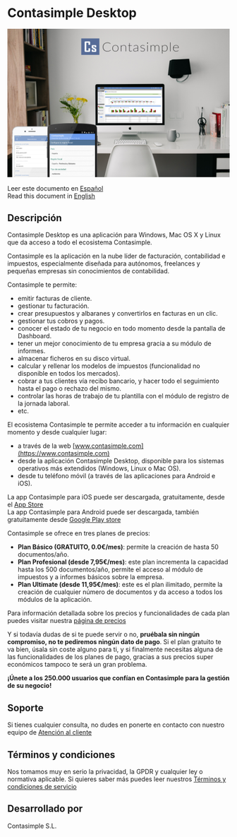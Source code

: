# Contasimple Desktop

![Contasimple está disponible como aplicación de escritorio, web o app de móvil.](https://github.com/Contasimple/contasimple-desktop/blob/master/images/Contasimple%203000x2000.png)

Leer este documento en [Español](README.es.md)  
Read this document in [English](README.md)

## Descripción

Contasimple Desktop es una aplicación para Windows, Mac OS X y Linux que da acceso a todo el ecosistema Contasimple. 

Contasimple es la aplicación en la nube líder de facturación, contabilidad e impuestos, especialmente diseñada para autónomos, freelances y pequeñas empresas sin conocimientos de contabilidad.

Contasimple te permite:
- emitir facturas de cliente.
- gestionar tu facturación.
- crear presupuestos y albaranes y convertirlos en facturas en un clic.
- gestionar tus cobros y pagos.
- conocer el estado de tu negocio en todo momento desde la pantalla de Dashboard.
- tener un mejor conocimiento de tu empresa gracia a su módulo de informes.
- almacenar ficheros en su disco virtual.
- calcular y rellenar los modelos de impuestos (funcionalidad no disponible en todos los mercados).
- cobrar a tus clientes vía recibo bancario, y hacer todo el seguimiento hasta el pago o rechazo del mismo.
- controlar las horas de trabajo de tu plantilla con el módulo de registro de la jornada laboral.
- etc.

El ecosistema Contasimple te permite acceder a tu información en cualquier momento y desde cualquier lugar:
- a través de la web [www.contasimple.com](https://www.contasimple.com)
- desde la aplicación Contasimple Desktop, disponible para los sistemas operativos más extendidos (Windows, Linux o Mac OS).
- desde tu teléfono móvil (a través de las aplicaciones para Android e iOS).

La app Contasimple para iOS puede ser descargada, gratuitamente, desde el [App Store](https://apps.apple.com/us/app/contasimple/id427583930)  
La app Contasimple para Android puede ser descargada, también gratuitamente desde [Google Play store](https://play.google.com/store/apps/details?id=com.v2msoft.contasimple)  

Contasimple se ofrece en tres planes de precios:  
- **Plan Básico (GRATUITO, 0.0€/mes)**: permite la creación de hasta 50 documentos/año.  
- **Plan Profesional (desde 7,95€/mes)**: este plan incrementa la capacidad hasta los 500 documentos/año, permite el acceso al módulo de impuestos y a informes básicos sobre la empresa.  
- **Plan Ultimate (desde 11,95€/mes)**: este es el plan ilimitado, permite la creación de cualquier número de documentos y da acceso a todos los módulos de la aplicación.

Para información detallada sobre los precios y funcionalidades de cada plan puedes visitar nuestra [página de precios](https://www.contasimple.com/planes-herramienta-web-facturacion-contabilidad.aspx)


Y si todavía dudas de si te puede servir o no, **pruébala sin ningún compromiso, no te pediremos ningún dato de pago**. Si el plan gratuito te va bien, úsala sin coste alguno para ti, y si finalmente necesitas alguna de las funcionalidades de los planes de pago, gracias a sus precios super económicos tampoco te será un gran problema.

**¡Únete a los 250.000 usuarios que confían en Contasimple para la gestión de su negocio!**

## Soporte
Si tienes cualquier consulta, no dudes en ponerte en contacto con nuestro equipo de [Atención al cliente](https://www.contasimple.com/contacto.aspx)

## Términos y condiciones

Nos tomamos muy en serio la privacidad, la GPDR y cualquier ley o normativa aplicable. Si quieres saber más puedes leer nuestros [Términos y condiciones de servicio](https://www.contasimple.com/terminos-y-condiciones-del-servicio.aspx)

## Desarrollado por
Contasimple S.L.

